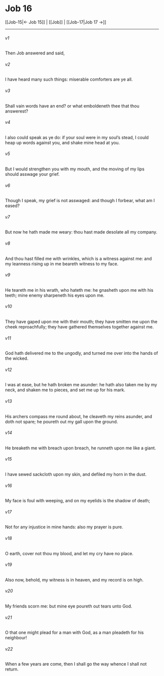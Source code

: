 # Job 16

[[Job-15|← Job 15]] | [[Job]] | [[Job-17|Job 17 →]]
***

###### v1
Then Job answered and said,
###### v2
I have heard many such things: miserable comforters are ye all.
###### v3
Shall vain words have an end? or what emboldeneth thee that thou answerest?
###### v4
I also could speak as ye do: if your soul were in my soul’s stead, I could heap up words against you, and shake mine head at you.
###### v5
But I would strengthen you with my mouth, and the moving of my lips should asswage your grief.
###### v6
Though I speak, my grief is not asswaged: and though I forbear, what am I eased?
###### v7
But now he hath made me weary: thou hast made desolate all my company.
###### v8
And thou hast filled me with wrinkles, which is a witness against me: and my leanness rising up in me beareth witness to my face.
###### v9
He teareth me in his wrath, who hateth me: he gnasheth upon me with his teeth; mine enemy sharpeneth his eyes upon me.
###### v10
They have gaped upon me with their mouth; they have smitten me upon the cheek reproachfully; they have gathered themselves together against me.
###### v11
God hath delivered me to the ungodly, and turned me over into the hands of the wicked.
###### v12
I was at ease, but he hath broken me asunder: he hath also taken me by my neck, and shaken me to pieces, and set me up for his mark.
###### v13
His archers compass me round about, he cleaveth my reins asunder, and doth not spare; he poureth out my gall upon the ground.
###### v14
He breaketh me with breach upon breach, he runneth upon me like a giant.
###### v15
I have sewed sackcloth upon my skin, and defiled my horn in the dust.
###### v16
My face is foul with weeping, and on my eyelids is the shadow of death;
###### v17
Not for any injustice in mine hands: also my prayer is pure.
###### v18
O earth, cover not thou my blood, and let my cry have no place.
###### v19
Also now, behold, my witness is in heaven, and my record is on high.
###### v20
My friends scorn me: but mine eye poureth out tears unto God.
###### v21
O that one might plead for a man with God, as a man pleadeth for his neighbour!
###### v22
When a few years are come, then I shall go the way whence I shall not return. 
